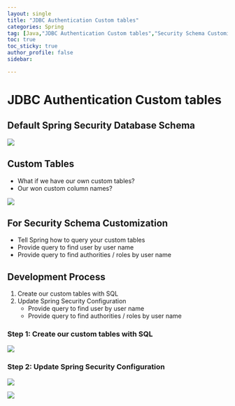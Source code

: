 ```yaml
---
layout: single
title: "JDBC Authentication Custom tables"
categories: Spring
tag: [Java,"JDBC Authentication Custom tables","Security Schema Customization"]
toc: true
toc_sticky: true
author_profile: false
sidebar:

---
```

# JDBC Authentication Custom tables

## Default Spring Security Database Schema

![](https://i.imgur.com/ueEMJdO.png)

## Custom Tables
- What if we have our own custom tables?
- Our won custom column names?

![](https://i.imgur.com/NZK6jZt.png)



## For Security Schema Customization
- Tell Spring how to query your custom tables
- Provide query to find user by user name
- Provide query to find authorities / roles by user name

## Development Process
1. Create our custom tables with SQL
2. Update Spring Security Configuration
	- Provide query to find user by user name
	- Provide query to find authorities / roles by user name


### Step 1: Create our custom tables with SQL

![](https://i.imgur.com/NZK6jZt.png)

### Step 2: Update Spring Security Configuration

![](https://i.imgur.com/xwcZESO.png)

![](https://i.imgur.com/yyDdwWN.png)

